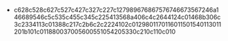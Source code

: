 - c628c528c627c527c427c327c227c127989676867576746673567246a146689546c5c535c455c345c225413568a406c4c2644124c01468b306c3c2334113c01388c217c2b6c2c2224102c0129801170116011501540113011201b101c011880037005600551054205330c210c110c010